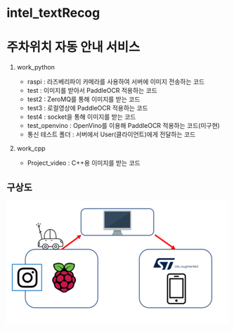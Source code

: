 # intel_textRecog

# 주차위치 자동 안내 서비스

1. work_python
   - raspi : 라즈베리파이 카메라를 사용하여 서버에 이미지 전송하는 코드
   - test : 이미지를 받아서 PaddleOCR 적용하는 코드
   - test2 : ZeroMQ를 통해 이미지를 받는 코드
   - test3 : 로컬영상에 PaddleOCR 적용하는 코드
   - test4 : socket을 통해 이미지를 받는 코드
   - test_openvino : OpenVino를 이용해 PaddleOCR 적용하는 코드(미구현)
   - 통신 테스트 폴더 : 서버에서 User(클라이언트)에게 전달하는 코드


2. work_cpp
   - Project_video : C++용 이미지를 받는 코드


## 구상도

<img src="/image/img_1.png">


## 
